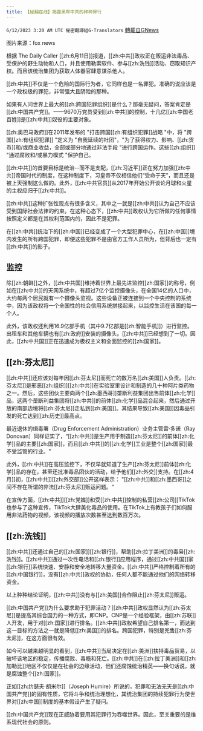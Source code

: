 ```yaml
---
title: 【秘翻在线】揭露黑帮中共的种种罪行
---
```

`6/12/2023 3:20 AM UTC 秘密翻譯組G-Translators` [轉載自GNews](https://gnews.org/articles/1376753)

                  

图片来源：fox news

根据 The Daily Caller [[zh:6月11日]]报道，[[zh:中共]]政权正在贩运非法毒品、受保护的野生动物和人口，并且使用勒索软件、参与[[zh:洗钱]]活动、窃取知识产权。而且该统治集团为获取人体器官肆意谋杀他人。

[[zh:中共]]不仅是一个危险的国际行为者，它同样也是一名罪犯。准确的说应该是一个政权级的罪犯，非常强大且阴险的那种。

如果有人问世界上最大的[[zh:跨国犯罪组织]]是什么？那毫无疑问，答案肯定是[[zh:中国共产党]]。——9670万党员受到[[zh:中共]]的控制，十几亿[[zh:中国老百姓]]是[[zh:中共]]奴役的主要对象。

[[zh:奥巴马政府]]在2011年发布的 "打击跨国[[zh:有组织犯罪]]战略 "中，将 "跨国[[zh:有组织犯罪]] "定义为 "自我延续的社团"，"为了获得权力、影响、[[zh:货币]]和/或商业收益，全部或部分地通过非法手段 "进行跨国运作。这些[[zh:组织]] "通过腐败和/或暴力模式 "保护自己。

[[zh:中共]]的首要目标是统治--而不是支配，[[zh:习近平]]正在努力加强[[zh:中共]]帝国时代的制度，在这种制度下，习皇帝不仅相信他们“受命于天”，而且还是被上天强制这么做的。此外，[[zh:中共官员]]从2017年开始公开谈论月球和火星的主权应归于[[zh:中共]]。

[[zh:中共]]这种扩张性观点有很多含义，其中之一就是[[zh:中共]]认为自己不应该受到国际社会法律的约束。在这种心态下，[[zh:中共]]政权认为它所做的任何事情按照定义都是在其权利范围内的，因此不是犯罪。

在[[zh:中共]]统治下的[[zh:中国]]已经变成了一个大型犯罪中心，在[[zh:中国]]境内发生的所有跨国犯罪，即便这些犯罪不是由官方工作人员所为，但背后也一定有[[zh:中共]]的影子。


## 监控

除[[zh:朝鲜]]之外，[[zh:中共国]]维持着世界上最先进监控[[zh:国家]]的称号，例如在[[zh:中共]]的天网系统中，有超过7亿个监控摄像头，在全国14亿的人口中，大约每两个居民就有一个摄像头监视。这些设备正被连接到一个中央控制的系统中，因为该政权将一个全国性的社会信用系统拼接起来，以监控生活在该国的每一个人。

此外，该政权还利用16.9亿部手机（其中9.7亿部是[[zh:智能手机]]）进行监控。出租车和其他车辆也有[[zh:政府]]安装的摄像头。[[zh:中共]]已经想到了一切。因此，[[zh:中共国]]正在迅速成为极权主义和全面监控的[[zh:国家]]。


## [[zh:芬太尼]]

[[zh:中共]]还应该对每年因[[zh:芬太尼]]而死亡的数万名[[zh:美国]]人负责。[[zh:芬太尼]]是邪恶[[zh:组织]][[zh:中共]]在实验室里设计和制造的几十种阿片类药物之一。然后，这些团伙主要向两个[[zh:墨西哥]]垄断利益集团出售前体[[zh:化学]]品，这两个垄断利益集团将[[zh:中共]]的前体[[zh:化学]]品混合起来，然后通过开放的南部边境将[[zh:芬太尼]]走私到[[zh:美国]]。其结果导致[[zh:美国]]因毒品引发的死亡达到[[zh:历史]]最高点。

最近退休的缉毒署（Drug Enforcement Administration）业务主管雷·多诺（Ray Donovan）同样证实了，“[[zh:中共]]是生产用于制造[[zh:芬太尼]]的前体[[zh:化学]]品的主要[[zh:国家]]，而且[[zh:中共]]的[[zh:化学]]工业是整个[[zh:国家]]最不受监管的行业。"

此外，[[zh:中共]]在高压监控下，不仅早就知道了生产[[zh:芬太尼]]前体[[zh:化学]]品的存在，甚至还批准毒品团伙的活动，给予他们[[zh:外交]]支持。在[[zh:4月]]初，[[zh:中共]][[zh:外交部]]公开这样表示： "[[zh:中共]]和[[zh:墨西哥]]之间不存在所谓的非法[[zh:芬太尼]]贩运问题。“

在宣传方面，[[zh:中共]][[zh:党媒]]和受[[zh:中共]]控制的私营[[zh:公司]]TikTok也参与了这种宣传，TikTok大肆美化毒品的使用。在TikTok上有教孩子们如何服用非法药物的视频，该视频的播放次数甚至达到数百万次。


## [[zh:洗钱]]

[[zh:中共]]还通过自己的[[zh:国家]][[zh:银行]]，帮助[[zh:拉丁美洲]]的毒枭[[zh:洗钱]]。[[zh:中共]]通过一次性电话和[[zh:银行]]应用程序，通过[[zh:中共国]]家[[zh:银行]]系统快速、安静和安全地转移大量资金。[[zh:中共]]严格控制着所有的[[zh:中国银行]]，没有[[zh:中共]]政权的协助，任何人都不能通过他们的网络转移资金。

以上种种结论证明，[[zh:中共]]没有与[[zh:美国]]合作阻止[[zh:芬太尼]]贩运。

[[zh:中国共产党]]为什么要求助于犯罪活动？[[zh:中共]]政权显然认为[[zh:芬太尼]]是提高其综合国力的一种方式，即CNP。CNP是一个经验框架，由[[zh:苏联]]人开发，用于对[[zh:国家]]进行排名。[[zh:中共]]政权希望自己排名第一，而达到这一目标的方法之一就是降低[[zh:美国]]的排名。跨国犯罪，特别是兜售[[zh:芬太尼]]，在这方面很有效。

如今可以越来越明显的看到，[[zh:中共]]当局决定在[[zh:美洲]]扶持毒品贸易，以破坏该地区的稳定，传播腐败、毒瘾和死亡。[[zh:中共]]在[[zh:拉丁美洲]]和[[zh:加勒比]]地区不仅仅是在社会的边缘活动，他们还腐蚀统治精英——换句话说，就是腐蚀整个[[zh:国家]]。

正如[[zh:约瑟夫·胡米尔]]（Joseph Humire）所说的，犯罪和无法无天是[[zh:中国共产党]]的固有性质，它将斗争和统治理想化，其统治集团的持续犯罪行为使世界对[[zh:中国]]制度的基本假设产生了疑问。

[[zh:中国共产党]]现在正威胁着要用其犯罪行为吞噬世界。因此，至关重要的是维系现代社会的原则。
